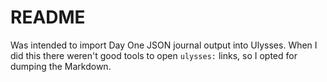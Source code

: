 # README

Was intended to import Day One JSON journal output into Ulysses. When I did this there weren't good tools to open `ulysses:` links, so I opted for dumping the Markdown.

